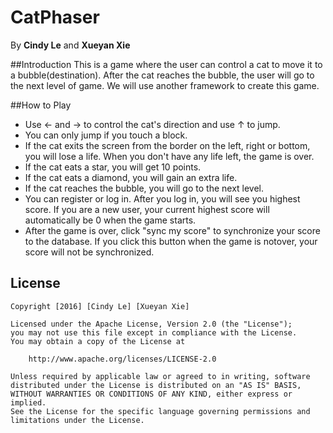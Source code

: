 # CatPhaser
By **Cindy Le** and **Xueyan Xie**

##Introduction
This is a game where the user can control a cat to move it to a bubble(destination). After the cat reaches the bubble, the user will go to the next level of game. We will use another framework to create this game.

##How to Play
* Use ← and → to control the cat's direction and use ↑ to jump.
* You can only jump if you touch a block.
* If the cat exits the screen from the border on the left, right or bottom, you will lose a life. When you don't have any life left, the game is over.
* If the cat eats a star, you will get 10 points.
* If the cat eats a diamond, you will gain an extra life.
* If the cat reaches the bubble, you will go to the next level.
* You can register or log in. After you log in, you will see you highest score. If you are a new user, your current highest score will automatically be 0 when the game starts.
* After the game is over, click "sync my score" to synchronize your score to the database. If you click this button when the game is notover, your score will not be synchronized.

## License

    Copyright [2016] [Cindy Le] [Xueyan Xie]

    Licensed under the Apache License, Version 2.0 (the "License");
    you may not use this file except in compliance with the License.
    You may obtain a copy of the License at

        http://www.apache.org/licenses/LICENSE-2.0

    Unless required by applicable law or agreed to in writing, software
    distributed under the License is distributed on an "AS IS" BASIS,
    WITHOUT WARRANTIES OR CONDITIONS OF ANY KIND, either express or implied.
    See the License for the specific language governing permissions and
    limitations under the License.

